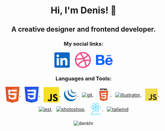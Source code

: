 <h1 align="center">Hi, I'm Denis! 👋</h1>
<h2 align="center">A creative designer and frontend developer.</h2>

<h3 align="center">My social links:</h3>
<div align="center">
<a href="https://linkedin.com/in/deniskhramov" target="blank"><img align="center" src="https://raw.githubusercontent.com/denkhr/denkhr/main/linkedin.svg" alt="linkedin link" height="48" width="48"/></a> <span>  </span>
<a href="https://dribbble.com/deniskhramov" target="blank"><img align="center" src="https://raw.githubusercontent.com/denkhr/denkhr/main/dribbble.svg" alt="dribbble link" height="50" width="50"/></a> <span>  </span>
<a href="https://www.behance.net/deniskhramov" target="blank"><img align="center" src="https://raw.githubusercontent.com/denkhr/denkhr/main/behance.svg" alt="behance link" height="auto" width="52"/></a>
</div>

<h3 align="center">Languages and Tools:</h3>
<div align="center"> 
  <a href="https://developer.mozilla.org/en-US/docs/Glossary/HTML5"> <img align="center" src="https://raw.githubusercontent.com/denkhr/denkhr/main/icons/html5.svg" alt="html 5" width="auto" height="50"/> </a>  <span>  </span>
  <a href="https://developer.mozilla.org/en-US/docs/Web/CSS" rel="noreferrer"> <img align="center" src="https://raw.githubusercontent.com/denkhr/denkhr/main/icons/css3.svg" alt="css 3" width="auto" height="50"/> </a>  <span>  </span>
  <a href="https://developer.mozilla.org/en-US/docs/Web/JavaScript" rel="noreferrer"> <img align="center" src="https://raw.githubusercontent.com/denkhr/denkhr/main/icons/js.svg" alt="java script" width="48" height="48"/> </a>  <span>  </span>
  <a href="https://www.figma.com/" rel="noreferrer"> <img align="center" src="https://raw.githubusercontent.com/denkhr/denkhr/main/icons/jquery.svg" alt="jquery" width="40" height="40"/> </a>  <span>  </span>
  <a href="https://git-scm.com/" rel="noreferrer"> <img align="center" src="https://www.vectorlogo.zone/logos/git-scm/git-scm-icon.svg" alt="git" width="40" height="40"/> </a>  <span>  </span>
  <a href="https://www.w3.org/html/" rel="noreferrer"> <img align="center" src="https://raw.githubusercontent.com/devicons/devicon/master/icons/html5/html5-original-wordmark.svg" alt="html5" width="40" height="40"/> </a>  <span>  </span>
  <a href="https://www.adobe.com/in/products/illustrator.html" rel="noreferrer"> <img align="center" src="https://www.vectorlogo.zone/logos/adobe_illustrator/adobe_illustrator-icon.svg" alt="illustrator" width="40" height="40"/> </a>  <span>  </span>
  <a href="https://developer.mozilla.org/en-US/docs/Web/JavaScript" rel="noreferrer"> <img align="center" src="https://raw.githubusercontent.com/devicons/devicon/master/icons/javascript/javascript-original.svg" alt="javascript" width="40" height="40"/> </a>  <span>  </span>
  <a href="https://jestjs.io" rel="noreferrer"> <img align="center" src="https://www.vectorlogo.zone/logos/jestjsio/jestjsio-icon.svg" alt="jest" width="40" height="40"/> </a>  <span>  </span>
  <a href="https://www.photoshop.com/en" rel="noreferrer"> <img align="center" rc="https://raw.githubusercontent.com/devicons/devicon/master/icons/photoshop/photoshop-line.svg" alt="photoshop" width="40" height="40"/> </a>  <span>  </span>
  <a href="https://reactjs.org/" rel="noreferrer"> <img align="center" src="https://raw.githubusercontent.com/devicons/devicon/master/icons/react/react-original-wordmark.svg" alt="react" width="40" height="40"/> </a>  <span>  </span>
  <a href="https://tailwindcss.com/" rel="noreferrer"> <img align="center" src="https://www.vectorlogo.zone/logos/tailwindcss/tailwindcss-icon.svg" alt="tailwind" width="40" height="40"/> </a> </div>

<div><p> </p></div>

<div align="center"><img align="center" src="https://github-readme-stats.vercel.app/api/top-langs?username=denkhr&show_icons=true&locale=en&layout=compact" alt="denkhr" /></div>
